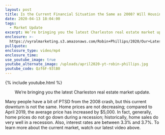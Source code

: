 ```yaml
---
layout: post
title: Is the Current Financial Situation the Same as 2008? Will Housing Prices Drop?
date: 2020-04-13 18:04:00
tags:
  - Market Update
excerpt: We’re bringing you the latest Charleston real estate market update.
enclosure: >-
  https://vyralmarketing.s3.amazonaws.com/Robin+Phillips/2020/Our+Latest+Charleston+Market+Update.mp4
pullquote:
enclosure_type: video/mp4
enclosure_time:
use_youtube_image: true
youtube_alternate_image: /uploads/april2020-yt-robin-phillips.jpg
youtube_code: Qzf6F-93lB0
---
```


{% include youtube.html %}

<p style="text-align:center">We’re bringing you the latest Charleston real estate market update.</p>

Many people have a bit of PTSD from the 2008 crash, but this current downturn is not the same. Home prices are not decreasing; compared to April 2019, the average price has increased by $5,000. In fact, generally, home prices do not go down during a recession; historically, home sales do very well in a recession. Also, interest rates are between 3.3% and 3.7%. To learn more about the current market, watch our latest video above.&nbsp;